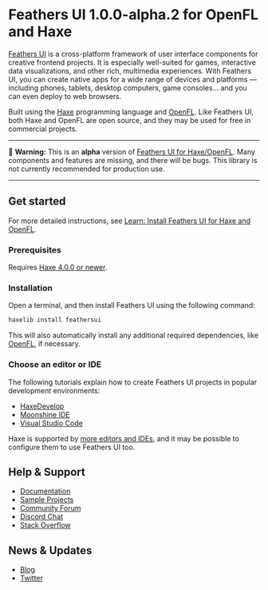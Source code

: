 # Feathers UI 1.0.0-alpha.2 for OpenFL and Haxe

[Feathers UI](https://feathersui.com/) is a cross-platform framework of user interface components for creative frontend projects. It is especially well-suited for games, interactive data visualizations, and other rich, multimedia experiences. With Feathers UI, you can create native apps for a wide range of devices and platforms — including phones, tablets, desktop computers, game consoles… and you can even deploy to web browsers.

Built using the [Haxe](https://haxe.org/) programming language and [OpenFL](https://openfl.org/). Like Feathers UI, both Haxe and OpenFL are open source, and they may be used for free in commercial projects.

---

🚨 **Warning:** This is an **alpha** version of [Feathers UI for Haxe/OpenFL](https://feathersui.com/openfl/). Many components and features are missing, and there will be bugs. This library is not currently recommended for production use.

---

## Get started

For more detailed instructions, see [Learn: Install Feathers UI for Haxe and OpenFL](https://feathersui.com/learn/haxe-openfl/installation/).

### Prerequisites

Requires [Haxe 4.0.0 or newer](https://haxe.org/download/).

### Installation

Open a terminal, and then install Feathers UI using the following command:

```sh
haxelib install feathersui
```

This will also automatically install any additional required dependencies, like [OpenFL](https://openfl.org/), if necessary.

### Choose an editor or IDE

The following tutorials explain how to create Feathers UI projects in popular development environments:

- [HaxeDevelop](https://feathersui.com/learn/haxe-openfl/haxedevelop)
- [Moonshine IDE](https://feathersui.com/learn/haxe-openfl/moonshine-ide)
- [Visual Studio Code](https://feathersui.com/learn/haxe-openfl/visual-studio-code)

Haxe is supported by [more editors and IDEs](https://haxe.org/documentation/introduction/editors-and-ides.html), and it may be possible to configure them to use Feathers UI too.

## Help & Support

- [Documentation](https://feathersui.com/learn/haxe-openfl/)
- [Sample Projects](https://feathersui.com/samples/haxe-openfl/)
- [Community Forum](https://community.feathersui.com/)
- [Discord Chat](https://discord.feathersui.com/)
- [Stack Overflow](https://stackoverflow.com/questions/tagged/feathersui)

## News & Updates

- [Blog](https://feathersui.com/blog/)
- [Twitter](https://twitter.com/feathersui)